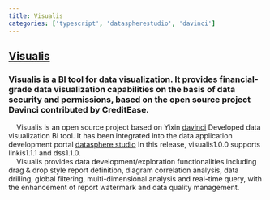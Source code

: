 ```yaml
---
title: Visualis
categories: ['typescript', 'dataspherestudio', 'davinci']
---
```

## [Visualis](https://github.com/WeBankFinTech/Visualis)

### Visualis is a BI tool for data visualization. It provides financial-grade data visualization capabilities on the basis of data security and permissions, based on the open source project Davinci contributed by CreditEase. 


&nbsp;&nbsp;&nbsp;&nbsp;Visualis is an open source project based on Yixin [davinci](https://github.com/edp963/davinci) Developed data visualization Bi tool. It has been integrated into the data application development portal [datasphere studio](https://github.com/WeBankFinTech/DataSphereStudio) In this release, visualis1.0.0 supports linkis1.1.1 and dss1.1.0.  
&nbsp;&nbsp;&nbsp;&nbsp;Visualis provides data development/exploration functionalities including drag & drop style report definition, diagram correlation analysis, data drilling, global filtering, multi-dimensional analysis and real-time query, with the enhancement of report watermark and data quality management.
